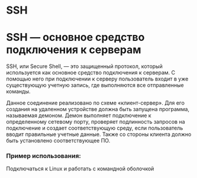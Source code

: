 # SSH

# SSH — основное средство подключения к серверам

SSH, или Secure Shell, — это защищенный протокол, который используется как основное средство подключения к серверам. С помощью него при подключении к серверу пользователь входит в уже существующую учетную запись, где выполняются все отправленные команды.

Данное соединение реализовано по схеме «клиент-сервер». Для его создания на удаленном устройстве должна быть запущена программа, называемая демоном. Демон выполняет подключение к определенному сетевому порту, проверяет подлинность запросов на подключение и создает соответствующую среду, если пользователь вводит правильные учетные данные. Также со стороны клиента должно быть установлено соответствующее ПО.

### Пример использования:

Подключаться к Linux и работать с командной оболочкой